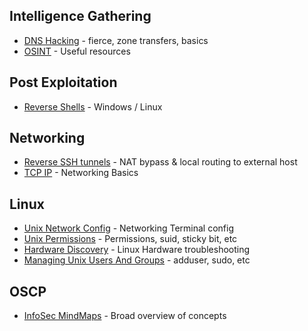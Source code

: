 ## Intelligence Gathering
* [DNS Hacking](DNS-Hacking)                   - fierce, zone transfers, basics
* [OSINT](OSINT)                         - Useful resources

## Post Exploitation
* [Reverse Shells](Reverse-Shells.md)          - Windows / Linux 

## Networking
* [Reverse SSH tunnels](Reverse-SSH-tunnels)           - NAT bypass & local routing to external host
* [TCP IP](TCP-IP)                        - Networking Basics

## Linux
* [Unix Network Config](Unix-Network-Config)           - Networking Terminal config
* [Unix Permissions](Unix-Permissions)              - Permissions, suid, sticky bit, etc
* [Hardware Discovery](Hardware-Discovery)            - Linux Hardware troubleshooting
* [Managing Unix Users And Groups](Managing-Unix-Users-And-Groups) - adduser, sudo, etc

## OSCP
* [InfoSec MindMaps](InfoSec-MindMaps)              - Broad overview of concepts
